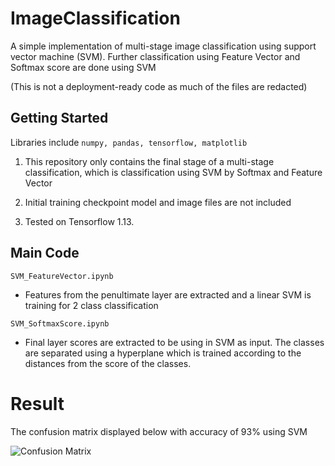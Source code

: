 # ImageClassification

A simple implementation of multi-stage image classification using support vector machine (SVM). Further classification using Feature Vector and Softmax score are done using SVM

(This is not a deployment-ready code as much of the files are redacted)

## Getting Started

Libraries include ````numpy, pandas, tensorflow, matplotlib````

1. This repository only contains the final stage of a multi-stage classification, which is classification using SVM by Softmax and Feature Vector

2. Initial training checkpoint model and image files are not included

3. Tested on Tensorflow 1.13.

## Main Code

````SVM_FeatureVector.ipynb````

- Features from the penultimate layer are extracted and a linear SVM is training for 2 class classification

````SVM_SoftmaxScore.ipynb````

- Final layer scores are extracted to be using in SVM as input. The classes are separated using a hyperplane which is trained according to the distances from the score of the classes.

# Result 

The confusion matrix displayed below with accuracy of 93% using SVM

![Confusion Matrix](https://raw.githubusercontent.com/Prem95/ImageClassification/master/Screenshot%202019-05-22%20at%208.18.01%20PM.png)
